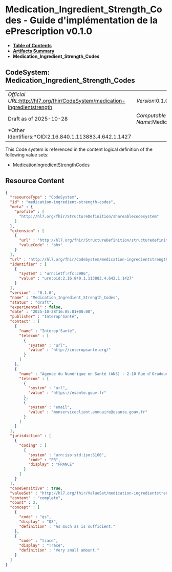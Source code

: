 # Medication_Ingredient_Strength_Codes - Guide d'implémentation de la ePrescription v0.1.0

* [**Table of Contents**](toc.md)
* [**Artifacts Summary**](artifacts.md)
* **Medication_Ingredient_Strength_Codes**

## CodeSystem: Medication_Ingredient_Strength_Codes 

| | |
| :--- | :--- |
| *Official URL*:http://hl7.org/fhir/CodeSystem/medication-ingredientstrength | *Version*:0.1.0 |
| Draft as of 2025-10-28 | *Computable Name*:Medication_Ingredient_Strength_Codes |
| *Other Identifiers:*OID:2.16.840.1.113883.4.642.1.1427 | |

 This Code system is referenced in the content logical definition of the following value sets: 

* [MedicationIngredientStrengthCodes](ValueSet-medication-ingredient-strength-codes.md)



## Resource Content

```json
{
  "resourceType" : "CodeSystem",
  "id" : "medication-ingredient-strength-codes",
  "meta" : {
    "profile" : [
      "http://hl7.org/fhir/StructureDefinition/shareablecodesystem"
    ]
  },
  "extension" : [
    {
      "url" : "http://hl7.org/fhir/StructureDefinition/structuredefinition-wg",
      "valueCode" : "phx"
    }
  ],
  "url" : "http://hl7.org/fhir/CodeSystem/medication-ingredientstrength",
  "identifier" : [
    {
      "system" : "urn:ietf:rfc:3986",
      "value" : "urn:oid:2.16.840.1.113883.4.642.1.1427"
    }
  ],
  "version" : "0.1.0",
  "name" : "Medication_Ingredient_Strength_Codes",
  "status" : "draft",
  "experimental" : false,
  "date" : "2025-10-28T16:05:01+00:00",
  "publisher" : "Interop'Santé",
  "contact" : [
    {
      "name" : "Interop'Santé",
      "telecom" : [
        {
          "system" : "url",
          "value" : "http://interopsante.org/"
        }
      ]
    },
    {
      "name" : "Agence du Numérique en Santé (ANS) - 2-10 Rue d'Oradour-sur-Glane, 75015 Paris",
      "telecom" : [
        {
          "system" : "url",
          "value" : "https://esante.gouv.fr"
        },
        {
          "system" : "email",
          "value" : "monserviceclient.annuaire@esante.gouv.fr"
        }
      ]
    }
  ],
  "jurisdiction" : [
    {
      "coding" : [
        {
          "system" : "urn:iso:std:iso:3166",
          "code" : "FR",
          "display" : "FRANCE"
        }
      ]
    }
  ],
  "caseSensitive" : true,
  "valueSet" : "http://hl7.org/fhir/ValueSet/medication-ingredientstrength",
  "content" : "complete",
  "count" : 2,
  "concept" : [
    {
      "code" : "qs",
      "display" : "QS",
      "definition" : "As much as is sufficient."
    },
    {
      "code" : "trace",
      "display" : "Trace",
      "definition" : "Very small amount."
    }
  ]
}

```
